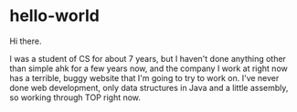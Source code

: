 # hello-world
Hi there.

I was a student of CS for about 7 years, but I haven't done anything other than simple ahk for a few years now, and the company I work at right now has a terrible, buggy website that I'm going to try to work on. I've never done web development, only data structures in Java and a little assembly, so working through TOP right now.
